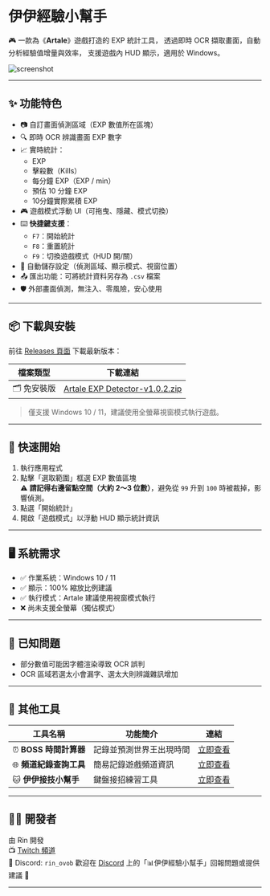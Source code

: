 # 伊伊經驗小幫手

🎮 一款為《**Artale**》遊戲打造的 EXP 統計工具，
透過即時 OCR 擷取畫面，自動分析經驗值增量與效率，
支援遊戲內 HUD 顯示，適用於 Windows。

![screenshot](https://media.discordapp.net/attachments/1383985739305324704/1383985757240295495/image.png?ex=6850c8ad&is=684f772d&hm=efed2e2c6ceafade92e33153fd0580a0dee6dbfd96530eeae008feec536aa29f&=&format=webp&quality=lossless&width=354&height=432)

---

## ✨ 功能特色
- 📷 自訂畫面偵測區域（EXP 數值所在區塊）
- 🔍 即時 OCR 辨識畫面 EXP 數字
- 📈 實時統計：
  - EXP
  - 擊殺數（Kills）
  - 每分鐘 EXP（EXP / min）
  - 預估 10 分鐘 EXP
  - 10分鐘實際累積 EXP
- 🎮 遊戲模式浮動 UI（可拖曳、隱藏、模式切換）
- ⌨️ **快捷鍵支援**：
  - `F7`：開始統計  
  - `F8`：重置統計  
  - `F9`：切換遊戲模式（HUD 開/關）
- 💾 自動儲存設定（偵測區域、顯示模式、視窗位置）
- 📤 匯出功能：可將統計資料另存為 `.csv` 檔案
- 🛡️ 外部畫面偵測，無注入、零風險，安心使用

---

## 📦 下載與安裝

前往 [Releases 頁面](https://github.com/Rin2ec/artale-exp-detector/releases) 下載最新版本：

| 檔案類型 | 下載連結 |
|----------|-----------|
| 🗂️ 免安裝版 | [Artale EXP Detector-v1.0.2.zip](https://drive.google.com/file/d/1epVgjPPEjHOHDyHo-uyE48xUt9u8WsAV/view) |

> 僅支援 Windows 10 / 11，建議使用全螢幕視窗模式執行遊戲。

---

## 🚀 快速開始

1. 執行應用程式
2. 點擊「選取範圍」框選 EXP 數值區塊  
   ⚠️ **請記得右邊留點空間（大約 2～3 位數）**，避免從 `99` 升到 `100` 時被裁掉，影響偵測。
3. 點選「開始統計」
4. 開啟「遊戲模式」以浮動 HUD 顯示統計資訊

---

## 🖥️ 系統需求

- ✅ 作業系統：Windows 10 / 11
- ✅ 顯示：100% 縮放比例建議
- ✅ 執行模式：Artale 建議使用視窗模式執行
- ❌ 尚未支援全螢幕（獨佔模式）

---

## 🐞 已知問題

- 部分數值可能因字體渲染導致 OCR 誤判
- OCR 區域若選太小會漏字、選太大則辨識雜訊增加

---

## 🧩 其他工具

| 工具名稱           | 功能簡介                           | 連結 |
|--------------------|------------------------------------|------|
| ⏰ **BOSS 時間計算器** | 記錄並預測世界王出現時間               | [立即查看](https://rin2ec.github.io/ee-boss-respawn-timer/) |
| 🌐 **頻道紀錄查詢工具** | 簡易記錄遊戲頻道資訊       | [立即查看](https://rin2ec.github.io/ee-number-tool/)|
| 🐱 **伊伊接技小幫手** | 鍵盤接招練習工具  | [立即查看](https://github.com/Rin2ec/ee-combo-helper)|
---

## 🧑‍💻 開發者

由 Rin 開發  
📺 [Twitch 頻道](https://twitch.tv/shiyu2615)  
💬 Discord: `rin_ovob`
歡迎在 [Discord](https://discord.com/invite/rpnsScZWpr) 上的「📊伊伊經驗小幫手」回報問題或提供建議 🙌  

---
